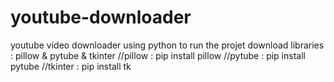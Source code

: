 # youtube-downloader
youtube video downloader using python
to run the projet download libraries : pillow & pytube & tkinter 
//pillow : pip install pillow 
//pytube : pip install pytube 
//tkinter : pip install tk
